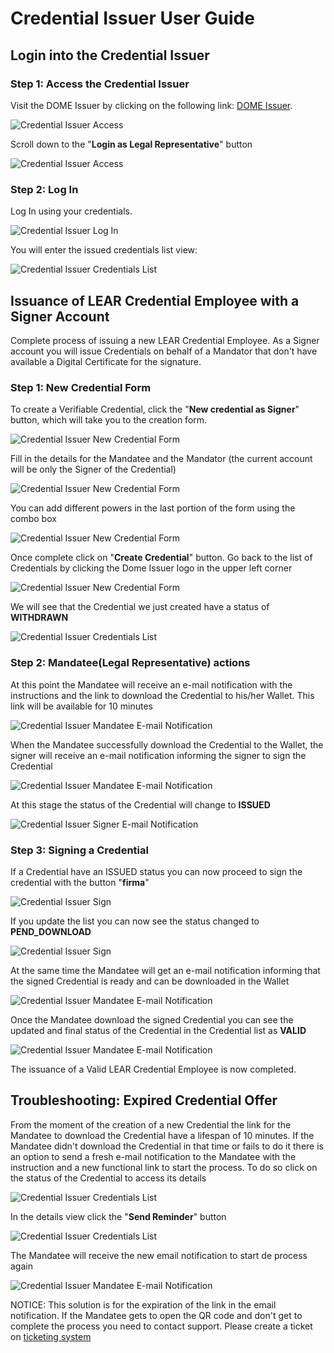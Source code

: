 # Credential Issuer User Guide

## Login into the Credential Issuer

### Step 1: Access the Credential Issuer
Visit the DOME Issuer by clicking on the following link: [DOME Issuer](https://issuer.dome-marketplace-dev.org).

![Credential Issuer Access](./assets/01.png)

Scroll down to the "**Login as Legal Representative**" button

![Credential Issuer Access](./assets/02.png)

### Step 2: Log In
Log In using your credentials.

![Credential Issuer Log In](./assets/03.png)

You will enter the issued credentials list view:

![Credential Issuer Credentials List](./assets/04.png)

## Issuance of LEAR Credential Employee with a Signer Account
Complete process of issuing a new LEAR Credential Employee. As a Signer account you will issue Credentials on behalf of a Mandator that don't have available a Digital Certificate for the signature.
### Step 1: New Credential Form
To create a Verifiable Credential, click the "**New credential as Signer**" button, which will take you to the creation form.

![Credential Issuer New Credential Form](./assets/05.png)

Fill in the details for the Mandatee and the Mandator (the current account will be only the Signer of the Credential)

![Credential Issuer New Credential Form](./assets/06.png)

You can add different powers in the last portion of the form using the combo box

![Credential Issuer New Credential Form](./assets/07.png)

Once complete click on "**Create Credential**" button. Go back to the list of Credentials by clicking the Dome Issuer logo in the upper left corner

![Credential Issuer New Credential Form](./assets/08.png)

We will see that the Credential we just created have a status of **WITHDRAWN**

![Credential Issuer Credentials List](./assets/09.png)

### Step 2: Mandatee(Legal Representative) actions
At this point the Mandatee will receive an e-mail notification with the instructions and the link to download the Credential to his/her Wallet.
This link will be available for 10 minutes

![Credential Issuer Mandatee E-mail Notification](./assets/10.png)

When the Mandatee successfully download the Credential to the Wallet, the signer will receive an e-mail notification informing the signer to sign the Credential

![Credential Issuer Mandatee E-mail Notification](./assets/13.png)

At this stage the status of the Credential will change to **ISSUED**

![Credential Issuer Signer E-mail Notification](./assets/14.png)

### Step 3: Signing a Credential
If a Credential have an ISSUED status you can now proceed to sign the credential with the button "**firma**"

![Credential Issuer Sign](./assets/15.png)

If you update the list you can now see the status changed to **PEND_DOWNLOAD**

![Credential Issuer Sign](./assets/16.png)

At the same time the Mandatee will get an e-mail notification informing that the signed Credential is ready and can be downloaded in the Wallet

![Credential Issuer Mandatee E-mail Notification](./assets/17.png)

Once the Mandatee download the signed Credential you can see the updated and final status of the Credential in the Credential list as **VALID**

![Credential Issuer Mandatee E-mail Notification](./assets/18.png)

The issuance of a Valid LEAR Credential Employee is now completed.


## Troubleshooting: Expired Credential Offer
From the moment of the creation of a new Credential the link for the Mandatee to download the Credential have a lifespan of 10 minutes.
If the Mandatee didn't download the Credential in that time or fails to do it there is an option to send a fresh e-mail notification to the Mandatee with the instruction and a new functional link to start the process.
To do so click on the status of the Credential to access its details

![Credential Issuer Credentials List](./assets/11.png)

In the details view click the "**Send Reminder**" button

![Credential Issuer Credentials List](./assets/12.png)

The Mandatee will receive the new email notification to start de process again

![Credential Issuer Mandatee E-mail Notification](./assets/10.png)

NOTICE: This solution is for the expiration of the link in the email notification. If the Mandatee gets to open the QR code and don't get to complete the process you need to contact support. Please create a ticket on [ticketing system](https://ticketing.dome-marketplace-dev.org/)

